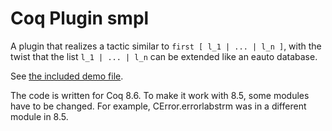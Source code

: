 # Coq Plugin smpl

A plugin that realizes a tactic similar to `first [ l_1 | ... | l_n ]`,
with the twist that the list `l_1 | ... | l_n` can be extended like an
eauto database.

See [the included demo file](theories/Demo.v).

The code is written for Coq 8.6. To make it work with 8.5, some modules
have to be changed. For example, CError.errorlabstrm was in a different
module in 8.5.